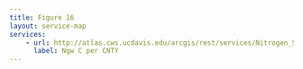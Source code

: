 ```yaml
---
title: Figure 16
layout: service-map
services: 
    - url: http://atlas.cws.ucdavis.edu/arcgis/rest/services/Nitrogen_Sources_and_Loading_to_Groundwater_TR2/Fig16_Simulated_grdwt_nitrate_loading_scenarioC/MapServer
      label: Ngw C per CNTY
---
```


